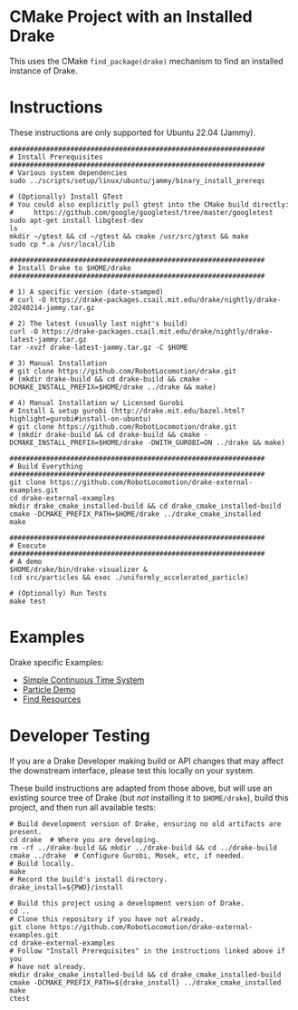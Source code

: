 # CMake Project with an Installed Drake

This uses the CMake `find_package(drake)` mechanism to find an installed instance of Drake.

# Instructions

These instructions are only supported for Ubuntu 22.04 (Jammy).

```shell
###############################################################
# Install Prerequisites
###############################################################
# Various system dependencies
sudo ../scripts/setup/linux/ubuntu/jammy/binary_install_prereqs

# (Optionally) Install GTest
# You could also explicitly pull gtest into the CMake build directly:
#     https://github.com/google/googletest/tree/master/googletest
sudo apt-get install libgtest-dev
ls
mkdir ~/gtest && cd ~/gtest && cmake /usr/src/gtest && make
sudo cp *.a /usr/local/lib

###############################################################
# Install Drake to $HOME/drake
###############################################################

# 1) A specific version (date-stamped)
# curl -O https://drake-packages.csail.mit.edu/drake/nightly/drake-20240214-jammy.tar.gz

# 2) The latest (usually last night's build)
curl -O https://drake-packages.csail.mit.edu/drake/nightly/drake-latest-jammy.tar.gz
tar -xvzf drake-latest-jammy.tar.gz -C $HOME

# 3) Manual Installation
# git clone https://github.com/RobotLocomotion/drake.git
# (mkdir drake-build && cd drake-build && cmake -DCMAKE_INSTALL_PREFIX=$HOME/drake ../drake && make)

# 4) Manual Installation w/ Licensed Gurobi
# Install & setup gurobi (http://drake.mit.edu/bazel.html?highlight=gurobi#install-on-ubuntu)
# git clone https://github.com/RobotLocomotion/drake.git
# (mkdir drake-build && cd drake-build && cmake -DCMAKE_INSTALL_PREFIX=$HOME/drake -DWITH_GUROBI=ON ../drake && make)

###############################################################
# Build Everything
###############################################################
git clone https://github.com/RobotLocomotion/drake-external-examples.git
cd drake-external-examples
mkdir drake_cmake_installed-build && cd drake_cmake_installed-build
cmake -DCMAKE_PREFIX_PATH=$HOME/drake ../drake_cmake_installed
make

###############################################################
# Execute
###############################################################
# A demo
$HOME/drake/bin/drake-visualizer &
(cd src/particles && exec ./uniformly_accelerated_particle)

# (Optionally) Run Tests
make test
```

# Examples

Drake specific Examples:

* [Simple Continuous Time System](src/simple_continuous_time_system/README.md)
* [Particle Demo](src/particles/README.md)
* [Find Resources](src/find_resource/README.md)

# Developer Testing

If you are a Drake Developer making build or API changes that may affect the
downstream interface, please test this locally on your system.

These build instructions are adapted from those above, but will use an existing
source tree of Drake (but *not* installing it to `$HOME/drake`),
build this project, and then run all available tests:

```shell
# Build development version of Drake, ensuring no old artifacts are present.
cd drake  # Where you are developing.
rm -rf ../drake-build && mkdir ../drake-build && cd ../drake-build
cmake ../drake  # Configure Gurobi, Mosek, etc, if needed.
# Build locally.
make
# Record the build's install directory.
drake_install=${PWD}/install

# Build this project using a development version of Drake.
cd ..
# Clone this repository if you have not already.
git clone https://github.com/RobotLocomotion/drake-external-examples.git
cd drake-external-examples
# Follow "Install Prerequisites" in the instructions linked above if you
# have not already.
mkdir drake_cmake_installed-build && cd drake_cmake_installed-build
cmake -DCMAKE_PREFIX_PATH=${drake_install} ../drake_cmake_installed
make
ctest
```
